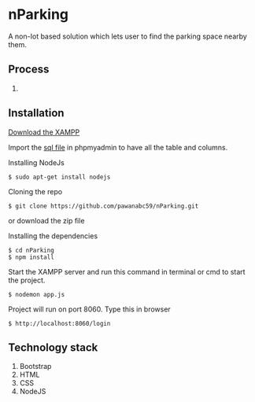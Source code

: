 # nParking
A non-Iot based solution which lets user to find the parking space nearby them.

## Process
1.


## Installation
[Download the XAMPP](https://www.apachefriends.org/download.html)

Import the [sql file](https://github.com/pawanabc59/lawSystem/blob/master/lawsystem.sql) in phpmyadmin to have all the table and columns.

Installing NodeJs
```
$ sudo apt-get install nodejs
```

Cloning the repo
```
$ git clone https://github.com/pawanabc59/nParking.git
```
or download the zip file

Installing the dependencies
```
$ cd nParking
$ npm install
```

Start the XAMPP server and run this command in terminal or cmd to start the project.
```
$ nodemon app.js
```

Project will run on port 8060. Type this in browser
```
$ http://localhost:8060/login
```

## Technology stack
1.  Bootstrap
2.  HTML
3.  CSS
4.  NodeJS
